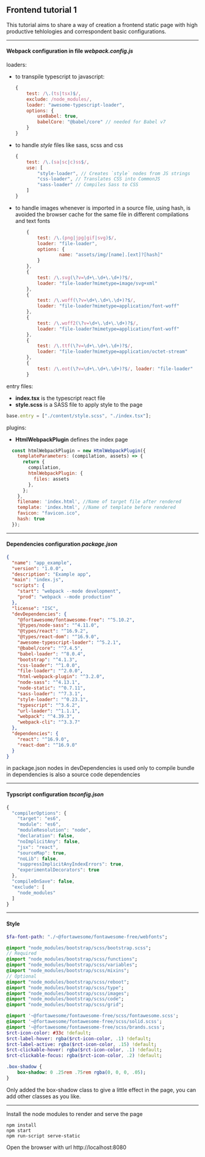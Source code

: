 ## Frontend tutorial 1

This tutorial aims to share a way of creation a frontend static page with high productive tehlologies and correspondent basic configurations.

***

#### Webpack configuration in file _webpack.config.js_

loaders:

- to transpile typescript to javascript:
    ```javascript
    {
        test: /\.(ts|tsx)$/,
        exclude: /node_modules/,
        loader: "awesome-typescript-loader",
        options: {
            useBabel: true,
            babelCore: "@babel/core" // needed for Babel v7
        }
    }
    ```
- to handle _style_ files like sass, scss and css
    ```javascript
    {
        test: /\.(sa|sc|c)ss$/,
        use: [
            "style-loader", // Creates `style` nodes from JS strings
            "css-loader", // Translates CSS into CommonJS
            "sass-loader" // Compiles Sass to CSS
        ]
    }
    ```
- to handle images whenever is imported in a source file, using hash, is avoided the browser cache for the same file in different compilations and text fonts
    ```javascript
        {
            test: /\.(png|jpg|gif|svg)$/,
            loader: "file-loader",
            options: {
                    name: "assets/img/[name].[ext]?[hash]"
            }
        },
        {
            test: /\.svg(\?v=\d+\.\d+\.\d+)?$/,
            loader: "file-loader?mimetype=image/svg+xml"
        },
        {
            test: /\.woff(\?v=\d+\.\d+\.\d+)?$/,
            loader: "file-loader?mimetype=application/font-woff"
        },
        {
            test: /\.woff2(\?v=\d+\.\d+\.\d+)?$/,
            loader: "file-loader?mimetype=application/font-woff"
        },
        {
            test: /\.ttf(\?v=\d+\.\d+\.\d+)?$/,
            loader: "file-loader?mimetype=application/octet-stream"
        },
        { 
            test: /\.eot(\?v=\d+\.\d+\.\d+)?$/, loader: "file-loader" 
        }
    ```

entry files:
- **index.tsx** is the typescript react file
- **style.scss** is a SASS file to apply style to the page

```javascript
base.entry = ["./content/style.scss", "./index.tsx"];
```

plugins:
   - **HtmlWebpackPlugin** defines the index page
```javascript
  const htmlWebpackPlugin = new HtmlWebpackPlugin({
    templateParameters: (compilation, assets) => {
      return {
        compilation,
        htmlWebpackPlugin: {
          files: assets
        },
      };
    },
    filename: 'index.html', //Name of target file after rendered
    template: 'index.html', //Name of template before rendered
    favicon: "favicon.ico",
    hash: true
  });
```

***

#### Dependencies configuration _package.json_
```json
{
  "name": "app_example",
  "version": "1.0.0",
  "description": "Example app",
  "main": "index.js",
  "scripts": {
    "start": "webpack --mode development",
    "prod": "webpack --mode production"
  },
  "license": "ISC",
  "devDependencies": {
    "@fortawesome/fontawesome-free": "^5.10.2",
    "@types/node-sass": "^4.11.0",
    "@types/react": "^16.9.2",
    "@types/react-dom": "^16.9.0",
    "awesome-typescript-loader": "^5.2.1",
    "@babel/core": "^7.4.5",
    "babel-loader": "^8.0.4",
    "bootstrap": "^4.1.3",
    "css-loader": "^1.0.0",
    "file-loader": "^2.0.0",
    "html-webpack-plugin": "^3.2.0",
    "node-sass": "^4.13.1",
    "node-static": "^0.7.11",
    "sass-loader": "^7.3.1",
    "style-loader": "^0.23.1",
    "typescript": "^3.6.2",
    "url-loader": "^1.1.1",
    "webpack": "^4.39.3",
    "webpack-cli": "^3.3.7"
  },
  "dependencies": {
    "react": "^16.9.0",
    "react-dom": "^16.9.0"
  }
}
```
in package.json nodes in devDependencies is used only to compile bundle
in dependencies is also a source code dependencies
***

#### Typscript configuration _tsconfig.json_
```javascript
{
  "compilerOptions": {
    "target": "es6",
    "module": "es6",
    "moduleResolution": "node",
    "declaration": false,
    "noImplicitAny": false,
    "jsx": "react",
    "sourceMap": true,
    "noLib": false,
    "suppressImplicitAnyIndexErrors": true,
    "experimentalDecorators": true
  },
  "compileOnSave": false,
  "exclude": [
    "node_modules"
  ]
}
```
***

#### Style
```sass
$fa-font-path: "./~@fortawesome/fontawesome-free/webfonts";

@import "node_modules/bootstrap/scss/bootstrap.scss";
// Required
@import "node_modules/bootstrap/scss/functions";
@import "node_modules/bootstrap/scss/variables";
@import "node_modules/bootstrap/scss/mixins";
// Optional
@import "node_modules/bootstrap/scss/reboot";
@import "node_modules/bootstrap/scss/type";
@import "node_modules/bootstrap/scss/images";
@import "node_modules/bootstrap/scss/code";
@import "node_modules/bootstrap/scss/grid";

@import '~@fortawesome/fontawesome-free/scss/fontawesome.scss';
@import '~@fortawesome/fontawesome-free/scss/solid.scss';
@import '~@fortawesome/fontawesome-free/scss/brands.scss';
$rct-icon-color: #33c !default;
$rct-label-hover: rgba($rct-icon-color, .1) !default;
$rct-label-active: rgba($rct-icon-color, .15) !default;
$rct-clickable-hover: rgba($rct-icon-color, .1) !default;
$rct-clickable-focus: rgba($rct-icon-color, .2) !default;

.box-shadow {
    box-shadow: 0 .25rem .75rem rgba(0, 0, 0, .05);
}
```
Only added the box-shadow class to give a little effect in the page, you can add other classes as you like.


***

Install the node modules to render and serve the page

    npm install
    npm start
    npm run-script serve-static

Open the browser with url http://localhost:8080